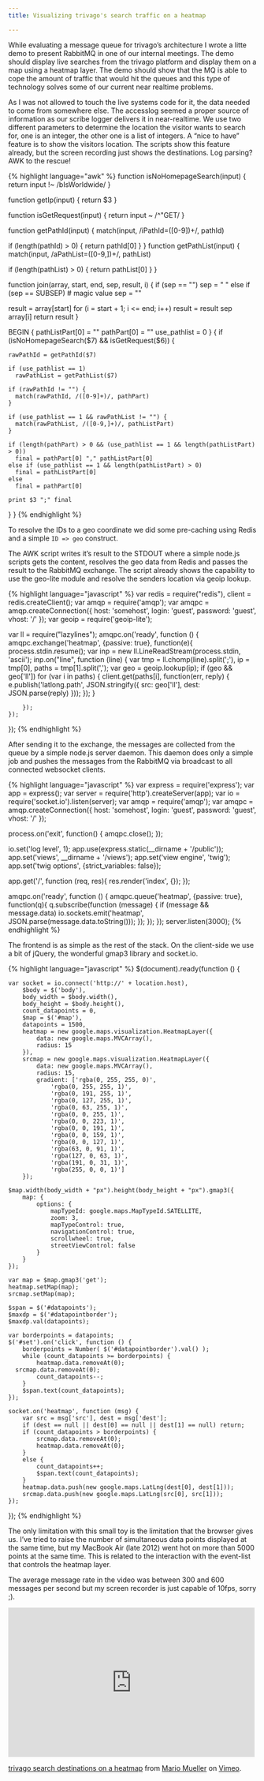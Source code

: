 ```yaml
---
title: Visualizing trivago's search traffic on a heatmap

---
```


While evaluating a message queue for trivago’s architecture I wrote a litte demo to present RabbitMQ in one of our internal meetings. The demo should display live searches from the trivago platform and display them on a map using a heatmap layer. The demo should show that the MQ is able to cope the amount of traffic that would hit the queues and this type of technology solves some of our current near realtime problems.

As I was not allowed to touch the live systems code for it, the data needed to come from somewhere else. The accesslog seemed a proper source of information as our scribe logger delivers it in near-realtime. We use two different parameters to determine the location the visitor wants to search for, one is an integer, the other one is a list of integers. A “nice to have” feature is to show the visitors location. The scripts show this feature already, but the screen recording just shows the destinations. Log parsing? AWK to the rescue!

{% highlight language="awk" %}
function isNoHomepageSearch(input) {
  return input !~ /bIsWorldwide/
}

function getIp(input) {
  return $3
}

function isGetRequest(input) {
  return input ~ /^"GET/
}

function getPathId(input) {
  match(input, /iPathId=([0-9])+/, pathId)

  if (length(pathId) > 0) {
    return pathId[0]
  }
}
function getPathList(input) {
  match(input, /aPathList=([0-9,])+/, pathList)

  if (length(pathList) > 0) {
    return pathList[0]
  }
}

function join(array, start, end, sep, result, i) {
  if (sep == "")
    sep = " "
  else if (sep == SUBSEP) # magic value
    sep = ""

  result = array[start]
  for (i = start + 1; i <= end; i++)
    result = result sep array[i]
  return result
}

BEGIN {
  pathListPart[0] = ""
  pathPart[0] = ""
  use_pathlist = 0
}
{
  if (isNoHomepageSearch($7) && isGetRequest($6)) {

    rawPathId = getPathId($7)

    if (use_pathlist == 1)
      rawPathList = getPathList($7)

    if (rawPathId != "") {
      match(rawPathId, /([0-9]+)/, pathPart)
    }

    if (use_pathlist == 1 && rawPathList != "") {
      match(rawPathList, /([0-9,]+)/, pathListPart)
    }

    if (length(pathPart) > 0 && (use_pathlist == 1 && length(pathListPart) > 0))
      final = pathPart[0] "," pathListPart[0]
    else if (use_pathlist == 1 && length(pathListPart) > 0)
      final = pathListPart[0]
    else
      final = pathPart[0]

    print $3 ";" final
  }
}
{% endhighlight %}

To resolve the IDs to a geo coordinate we did some pre-caching using Redis and a simple `ID => geo` construct.

The AWK script writes it’s result to the STDOUT where a simple node.js scripts gets the content, resolves the geo data from Redis and passes the result to the RabbitMQ exchange. The script already shows the capability to use the geo-lite module and resolve the senders location via geoip lookup.

{% highlight language="javascript" %}
var redis = require("redis"),
    client = redis.createClient();
var amqp = require('amqp');
var amqpc = amqp.createConnection({ host: 'somehost', login: 'guest', password: 'guest', vhost: '/' });
var geoip = require('geoip-lite');

var ll = require("lazylines");
amqpc.on('ready', function () {
    amqpc.exchange('heatmap', {passive: true}, function(e){
        process.stdin.resume();
        var inp = new ll.LineReadStream(process.stdin, 'ascii');
        inp.on("line", function (line) {
            var tmp = ll.chomp(line).split(';'), ip = tmp[0], paths = tmp[1].split(',');
            var geo = geoip.lookup(ip);
            if (geo && geo['ll'])
                for (var i in paths) {
                    client.get(paths[i], function(err, reply) {
                        e.publish('latlong.path', JSON.stringify({
                            src: geo['ll'],
                            dest: JSON.parse(reply)
                        }));
                    });
                }

        });
    });
});
{% endhighlight %}

After sending it to the exchange, the messages are collected from the queue by a simple node.js server daemon. This daemon does only a simple job and pushes the messages from the RabbitMQ via broadcast to all connected websocket clients.

{% highlight language="javascript" %}
var express = require('express');
var app = express();
var server = require('http').createServer(app);
var io = require('socket.io').listen(server);
var amqp = require('amqp');
var amqpc = amqp.createConnection({ host: 'somehost', login: 'guest', password: 'guest', vhost: '/' });

process.on('exit', function() {
    amqpc.close();
});

io.set('log level', 1);
app.use(express.static(__dirname + '/public'));
app.set('views', __dirname + '/views');
app.set('view engine', 'twig');
app.set('twig options', {strict_variables: false});

app.get('/', function (req, res){
    res.render('index', {});
});

amqpc.on('ready', function () {
    amqpc.queue('heatmap', {passive: true}, function(q){
        q.subscribe(function (message) {
            if (message && message.data)
                io.sockets.emit('heatmap', JSON.parse(message.data.toString()));
        });
    });
});
server.listen(3000);
{% endhighlight %}

The frontend is as simple as the rest of the stack. On the client-side we use a bit of jQuery, the wonderful gmap3 library and socket.io.

{% highlight language="javascript" %}
$(document).ready(function () {

    var socket = io.connect('http://' + location.host),
        $body = $('body'),
        body_width = $body.width(),
        body_height = $body.height(),
        count_datapoints = 0,
        $map = $('#map'),
        datapoints = 1500,
        heatmap = new google.maps.visualization.HeatmapLayer({
            data: new google.maps.MVCArray(),
            radius: 15
        }),
        srcmap = new google.maps.visualization.HeatmapLayer({
            data: new google.maps.MVCArray(),
            radius: 15,
            gradient: ['rgba(0, 255, 255, 0)',
                'rgba(0, 255, 255, 1)',
                'rgba(0, 191, 255, 1)',
                'rgba(0, 127, 255, 1)',
                'rgba(0, 63, 255, 1)',
                'rgba(0, 0, 255, 1)',
                'rgba(0, 0, 223, 1)',
                'rgba(0, 0, 191, 1)',
                'rgba(0, 0, 159, 1)',
                'rgba(0, 0, 127, 1)',
                'rgba(63, 0, 91, 1)',
                'rgba(127, 0, 63, 1)',
                'rgba(191, 0, 31, 1)',
                'rgba(255, 0, 0, 1)']
        });

    $map.width(body_width + "px").height(body_height + "px").gmap3({
        map: {
            options: {
                mapTypeId: google.maps.MapTypeId.SATELLITE,
                zoom: 3,
                mapTypeControl: true,
                navigationControl: true,
                scrollwheel: true,
                streetViewControl: false
            }
        }
    });

    var map = $map.gmap3('get');
    heatmap.setMap(map);
    srcmap.setMap(map);

    $span = $('#datapoints');
    $maxdp = $('#datapointborder');
    $maxdp.val(datapoints);

    var borderpoints = datapoints;
    $('#set').on('click', function () {
        borderpoints = Number( $('#datapointborder').val() );
        while (count_datapoints >= borderpoints) {
            heatmap.data.removeAt(0);
      srcmap.data.removeAt(0);
            count_datapoints--;
        }
        $span.text(count_datapoints);
    });

    socket.on('heatmap', function (msg) {
        var src = msg['src'], dest = msg['dest'];
        if (dest == null || dest[0] == null || dest[1] == null) return;
        if (count_datapoints > borderpoints) {
            srcmap.data.removeAt(0);
            heatmap.data.removeAt(0);
        }
        else {
            count_datapoints++;
            $span.text(count_datapoints);
        }
        heatmap.data.push(new google.maps.LatLng(dest[0], dest[1]));
        srcmap.data.push(new google.maps.LatLng(src[0], src[1]));
    });
});
{% endhighlight %}

The only limitation with this small toy is the limitation that the browser gives us. I’ve tried to raise the number of simultaneous data points displayed at the same time, but my MacBook Air (late 2012) went hot on more than 5000 points at the same time. This is related to the interaction with the event-list that controls the heatmap layer.

The average message rate in the video was between 300 and 600 messages per second but my screen recorder is just capable of 10fps, sorry ;).

<iframe allowfullscreen="" frameborder="0" height="303" mozallowfullscreen="" src="https://player.vimeo.com/video/63003863" webkitallowfullscreen="" width="500"></iframe>  

[trivago search destinations on a heatmap](https://vimeo.com/63003863) from [Mario Mueller](https://vimeo.com/user17391252) on [Vimeo](https://vimeo.com/).